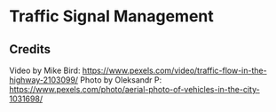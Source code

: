 # Traffic Signal Management

## Credits

Video by Mike Bird: https://www.pexels.com/video/traffic-flow-in-the-highway-2103099/
Photo by Oleksandr P: https://www.pexels.com/photo/aerial-photo-of-vehicles-in-the-city-1031698/